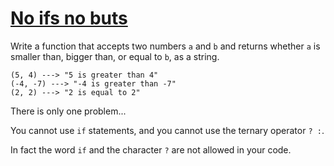 # [No ifs no buts](https://www.codewars.com/kata/no-ifs-no-buts "https://www.codewars.com/kata/592915cc1fad49252f000006")

Write a function that accepts two numbers `a` and `b` and returns whether `a` is smaller than, bigger than, or equal to `b`, as a string.

```
(5, 4) ---> "5 is greater than 4"
(-4, -7) ---> "-4 is greater than -7"
(2, 2) ---> "2 is equal to 2"
```

There is only one problem...

You cannot use `if` statements, and you cannot use the ternary operator `? :`.

In fact the word `if` and the character `?` are not allowed in your code.